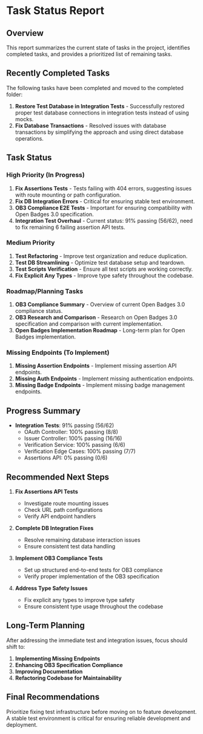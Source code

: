 # Task Status Report

## Overview
This report summarizes the current state of tasks in the project, identifies completed tasks, and provides a prioritized list of remaining tasks.

## Recently Completed Tasks
The following tasks have been completed and moved to the completed folder:

1. **Restore Test Database in Integration Tests** - Successfully restored proper test database connections in integration tests instead of using mocks.
2. **Fix Database Transactions** - Resolved issues with database transactions by simplifying the approach and using direct database operations.

## Task Status

### High Priority (In Progress)
1. **Fix Assertions Tests** - Tests failing with 404 errors, suggesting issues with route mounting or path configuration.
2. **Fix DB Integration Errors** - Critical for ensuring stable test environment.
3. **OB3 Compliance E2E Tests** - Important for ensuring compatibility with Open Badges 3.0 specification.
4. **Integration Test Overhaul** - Current status: 91% passing (56/62), need to fix remaining 6 failing assertion API tests.

### Medium Priority
1. **Test Refactoring** - Improve test organization and reduce duplication.
2. **Test DB Streamlining** - Optimize test database setup and teardown.
3. **Test Scripts Verification** - Ensure all test scripts are working correctly.
4. **Fix Explicit Any Types** - Improve type safety throughout the codebase.

### Roadmap/Planning Tasks
1. **OB3 Compliance Summary** - Overview of current Open Badges 3.0 compliance status.
2. **OB3 Research and Comparison** - Research on Open Badges 3.0 specification and comparison with current implementation.
3. **Open Badges Implementation Roadmap** - Long-term plan for Open Badges implementation.

### Missing Endpoints (To Implement)
1. **Missing Assertion Endpoints** - Implement missing assertion API endpoints.
2. **Missing Auth Endpoints** - Implement missing authentication endpoints.
3. **Missing Badge Endpoints** - Implement missing badge management endpoints.

## Progress Summary

- **Integration Tests**: 91% passing (56/62)
  - OAuth Controller: 100% passing (8/8)
  - Issuer Controller: 100% passing (16/16)
  - Verification Service: 100% passing (6/6)
  - Verification Edge Cases: 100% passing (7/7)
  - Assertions API: 0% passing (0/6)

## Recommended Next Steps

1. **Fix Assertions API Tests**
   - Investigate route mounting issues
   - Check URL path configurations
   - Verify API endpoint handlers

2. **Complete DB Integration Fixes**
   - Resolve remaining database interaction issues
   - Ensure consistent test data handling

3. **Implement OB3 Compliance Tests**
   - Set up structured end-to-end tests for OB3 compliance
   - Verify proper implementation of the OB3 specification

4. **Address Type Safety Issues**
   - Fix explicit any types to improve type safety
   - Ensure consistent type usage throughout the codebase

## Long-Term Planning
After addressing the immediate test and integration issues, focus should shift to:

1. **Implementing Missing Endpoints**
2. **Enhancing OB3 Specification Compliance**
3. **Improving Documentation**
4. **Refactoring Codebase for Maintainability**

## Final Recommendations
Prioritize fixing test infrastructure before moving on to feature development. A stable test environment is critical for ensuring reliable development and deployment. 